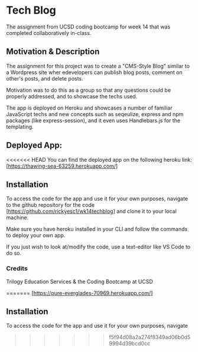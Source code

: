 # Tech Blog

The assignment from UCSD coding bootcamp for week 14 that was completed collaboratively in-class.

## Motivation & Description

The assignment for this project was to create a "CMS-Style Blog" similar to a Wordpress site wher edevelopers can publish blog posts, comment on other's posts, and delete posts. 

Motivation was to do this as a group so that any questions could be properly addressed, and to showcase the techs used.  

The app is deployed on Heroku and showcases a number of familiar JavaScript techs and new concepts such as seqeulize, express and npm packages (like express-session), and it even uses Handlebars.js for the templating.

## Deployed App:

<<<<<<< HEAD
You can find the deployed app on the following heroku link: [https://thawing-sea-63259.herokuapp.com/]

## Installation

To access the code for the app and use it for your own purposes, navigate to the github repository for the code [https://github.com/rickyesc1/wk14techblog] and clone it to your local machine.

Make sure you have heroku installed in your CLI and follow the commands to deploy your own app.

If you just wish to look at/modify the code, use a text-editor like VS Code to do so. 

### Credits

Trilogy Education Services & the Coding Bootcamp at UCSD

=======
[https://pure-everglades-70969.herokuapp.com/]

## Installation

To access the code for the app and use it for your own purposes, navigate 
>>>>>>> f5f94d08a2a274f8349ad06b0d59994d39bcd0cc
